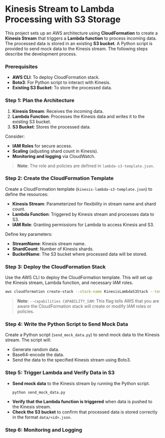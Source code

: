 # Kinesis Stream to Lambda Processing with S3 Storage
This project sets up an AWS architecture using **CloudFormation** to create a **Kinesis Stream** that triggers a **Lambda function** to process incoming data. The processed data is stored in an existing **S3 bucket**. A Python script is provided to send mock data to the Kinesis stream. The following steps describe the development process.

### Prerequisites
- **AWS CLI**: To deploy CloudFormation stack.
- **Boto3**: For Python script to interact with Kinesis.
- **Existing S3 Bucket**: To store the processed data.


### Step 1: Plan the Architecture

1. **Kinesis Stream**: Receives the incoming data.
2. **Lambda Function**: Processes the Kinesis data and writes it to the existing S3 bucket.
3. **S3 Bucket**: Stores the processed data.

Consider:
- **IAM Roles** for secure access.
- **Scaling** (adjusting shard count in Kinesis).
- **Monitoring and logging** via CloudWatch.

> **Note**: The role and policies are defined in `lambda-s3-template.json`.

### Step 2: Create the CloudFormation Template

Create a CloudFormation template (`kinesis-lambda-s3-template.json`) to define the resources:
- **Kinesis Stream**: Parameterized for flexibility in stream name and shard count.
- **Lambda Function**: Triggered by Kinesis stream and processes data to S3.
- **IAM Role**: Granting permissions for Lambda to access Kinesis and S3.

Define key parameters:
- **StreamName**: Kinesis stream name.
- **ShardCount**: Number of Kinesis shards.
- **BucketName**: The S3 bucket where processed data will be stored.

### Step 3: Deploy the CloudFormation Stack

Use the AWS CLI to deploy the CloudFormation template. This will set up the Kinesis stream, Lambda function, and necessary IAM roles.

```bash
aws cloudformation create-stack --stack-name KinesisLambdaS3Stack --template-body file://kinesis-lambda-s3-template.json --parameters ParameterKey=StreamName,ParameterValue=kinesis-stream-hw-03 ParameterKey=BucketName,ParameterValue=s3-bucket-assignment-01 --capabilities CAPABILITY_IAM
```
> **Note**: `--capabilities CAPABILITY_IAM`: This flag tells AWS that you are aware the CloudFormation stack will create or modify IAM roles or policies.


### Step 4: Write the Python Script to Send Mock Data

Create a Python script (`send_mock_data.py`) to send mock data to the Kinesis stream. The script will:

- Generate random data.
- Base64-encode the data.
- Send the data to the specified Kinesis stream using Boto3.

### Step 5: Trigger Lambda and Verify Data in S3

- **Send mock data** to the Kinesis stream by running the Python script.
  ```
  python send_mock_data.py
   ```
- **Verify that the Lambda function is triggered** when data is pushed to the Kinesis stream.
- **Check the S3 bucket** to confirm that processed data is stored correctly in the format `data/<id>.json`.

### Step 6: Monitoring and Logging
